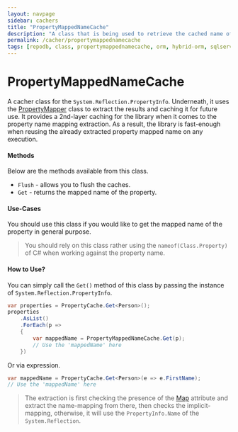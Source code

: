 ```yaml
---
layout: navpage
sidebar: cachers
title: "PropertyMappedNameCache"
description: "A class that is being used to retrieve the cached name of the class or data entity property."
permalink: /cacher/propertymappednamecache
tags: [repodb, class, propertymappednamecache, orm, hybrid-orm, sqlserver, sqlite, mysql, postgresql]
---
```


# PropertyMappedNameCache

A cacher class for the `System.Reflection.PropertyInfo`. Underneath, it uses the [PropertyMapper](/mapper/propertymapper) class to extract the results and caching it for future use. It provides a 2nd-layer caching for the library when it comes to the property name mapping extraction. As a result, the library is fast-enough when reusing the already extracted property mapped name on any execution.

#### Methods

Below are the methods available from this class.

- `Flush` - allows you to flush the caches.
- `Get` - returns the mapped name of the property.

#### Use-Cases

You should use this class if you would like to get the mapped name of the property in general purpose.

> You should rely on this class rather using the `nameof(Class.Property)` of C# when working against the property name.

#### How to Use?

You can simply call the `Get()` method of this class by passing the instance of `System.Reflection.PropertyInfo`.

```csharp
var properties = PropertyCache.Get<Person>();
properties
    .AsList()
    .ForEach(p =>
    {
        var mappedName = PropertyMappedNameCache.Get(p);
        // Use the 'mappedName' here
    })
```

Or via expression.

```csharp
var mappedName = PropertyCache.Get<Person>(e => e.FirstName);
// Use the 'mappedName' here
```

> The extraction is first checking the presence of the [Map](/attribute/map#property-mapping) attribute and extract the name-mapping from there, then checks the implicit-mapping, otherwise, it will use the `PropertyInfo.Name` of the `System.Reflection`.
